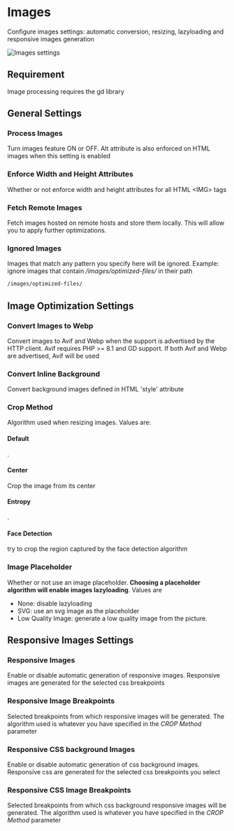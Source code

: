 # Images

Configure images settings: automatic conversion, resizing, lazyloading and responsive images generation

![Images settings](./img/images-settings.PNG)

## Requirement

Image processing requires the gd library

## General Settings

### Process Images

Turn images feature ON or OFF. Alt attribute is also enforced on HTML images when this setting is enabled

### Enforce Width and Height Attributes

Whether or not enforce width and height attributes for all HTML \<IMG\> tags

### Fetch Remote Images

Fetch images hosted on remote hosts and store them locally. This will allow you to apply further optimizations.

### Ignored Images

Images that match any pattern you specify here will be ignored. Example: ignore images that contain _/images/optimized-files/_ in their path

```txt 
/images/optimized-files/
```
## Image Optimization Settings

### Convert Images to Webp

Convert images to Avif and Webp when the support is advertised by the HTTP client.
Avif requires PHP >= 8.1 and GD support. If both Avif and Webp are advertised, Avif will be used

### Convert Inline Background

Convert background images defined in HTML 'style' attribute

### Crop Method

Algorithm used when resizing images. Values are:

#### Default
.

#### Center

 Crop the image from its center
 
#### Entropy

.

#### Face Detection

try to crop the region captured by the face detection algorithm

### Image Placeholder

Whether or not use an image placeholder. **Choosing a placeholder algorithm will enable images lazyloading**. Values are

- None: disable lazyloading
- SVG: use an svg image as the placeholder
- Low Quality Image: generate a low quality image from the picture.

## Responsive Images Settings

### Responsive Images

Enable or disable automatic generation of responsive images. Responsive images are generated for the selected css breakpoints

### Responsive Image Breakpoints

Selected breakpoints from which responsive images will be generated. The algorithm used is whatever you have specified in the _CROP Method_ parameter

### Responsive CSS background Images

Enable or disable automatic generation of css background images. Responsive css are generated for the selected css breakpoints you select

### Responsive CSS Image Breakpoints

Selected breakpoints from which css background responsive images will be generated. The algorithm used is whatever you have specified in the _CROP Method_ parameter
